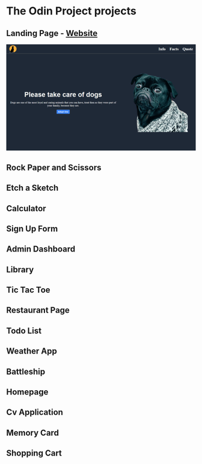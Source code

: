 # The Odin Project projects

## Landing Page - [Website](https://landing-page-86c.pages.dev/)
![landing-page.png](images/landing-page.png)

## Rock Paper and Scissors

## Etch a Sketch

## Calculator

## Sign Up Form

## Admin Dashboard

## Library

## Tic Tac Toe

## Restaurant Page

## Todo List

## Weather App

## Battleship

## Homepage

## Cv Application

## Memory Card

## Shopping Cart
